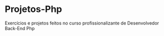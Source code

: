 # Projetos-Php
 Exercícios e projetos feitos no curso profissionalizante de Desenvolvedor Back-End Php
